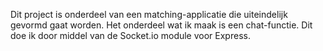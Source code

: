 Dit project is onderdeel van een matching-applicatie die uiteindelijk gevormd gaat worden. Het onderdeel wat ik maak is een chat-functie. Dit doe ik door middel van de Socket.io module voor Express.